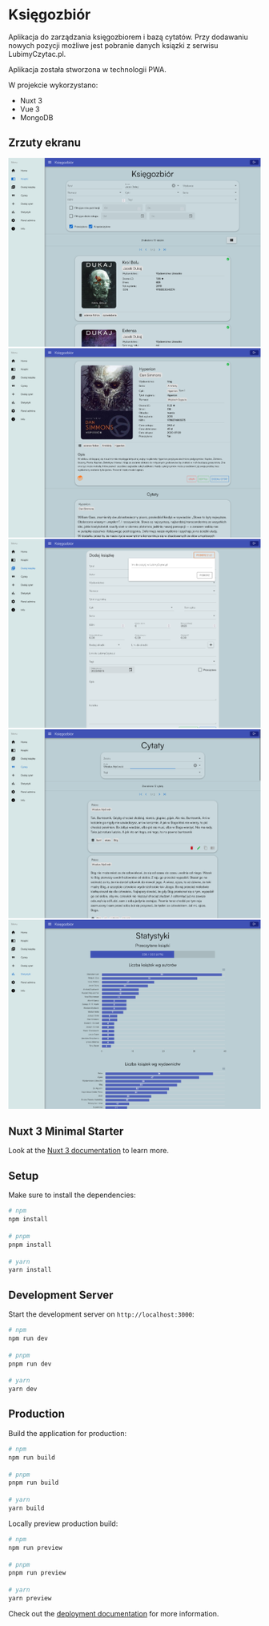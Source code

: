 # Księgozbiór

Aplikacja do zarządzania księgozbiorem i bazą cytatów. Przy dodawaniu nowych pozycji możliwe jest pobranie danych ksiązki z serwisu LubimyCzytac.pl.

Aplikacja została stworzona w technologii PWA.

W projekcie wykorzystano:

- Nuxt 3
- Vue 3
- MongoDB

## Zrzuty ekranu

![img-01](/.github/assets/img-01.png)
![img-01](/.github/assets/img-02.png)
![img-01](/.github/assets/img-03.png)
![img-01](/.github/assets/img-04.png)
![img-01](/.github/assets/img-05.png)

## Nuxt 3 Minimal Starter

Look at the [Nuxt 3 documentation](https://nuxt.com/docs/getting-started/introduction) to learn more.

## Setup

Make sure to install the dependencies:

```bash
# npm
npm install

# pnpm
pnpm install

# yarn
yarn install
```

## Development Server

Start the development server on `http://localhost:3000`:

```bash
# npm
npm run dev

# pnpm
pnpm run dev

# yarn
yarn dev
```

## Production

Build the application for production:

```bash
# npm
npm run build

# pnpm
pnpm run build

# yarn
yarn build
```

Locally preview production build:

```bash
# npm
npm run preview

# pnpm
pnpm run preview

# yarn
yarn preview
```

Check out the [deployment documentation](https://nuxt.com/docs/getting-started/deployment) for more information.
